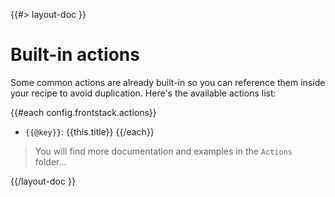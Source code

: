 <!--
/**
 * @name            Built-in actions
 * @namespace       doc.recipes
 * @type            Markdown
 * @platform        md
 * @status          stable
 * @menu            Documentation / Recipes           /doc/recipes/built-in-actions
 *
 * @since           2.0.0
 * @author    Olivier Bossel <olivier.bossel@gmail.com> (https://olivierbossel.com)
 */
-->

{{#> layout-doc }}

# Built-in actions

Some common actions are already built-in so you can reference them inside your recipe to avoid duplication. Here's the available actions list:

{{#each config.frontstack.actions}}
- `{{@key}}`: {{this.title}}
{{/each}}

> You will find more documentation and examples in the `Actions` folder...

{{/layout-doc }}
